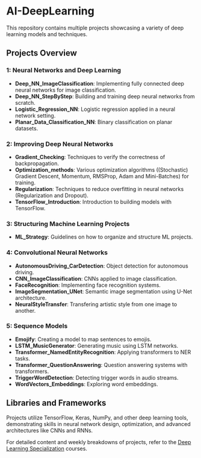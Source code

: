 # AI-DeepLearning

This repository contains multiple projects showcasing a variety of deep learning models and techniques.

## Projects Overview

### 1: Neural Networks and Deep Learning
- **Deep_NN_ImageClassification**: Implementing fully connected deep neural networks for image classification.
- **Deep_NN_StepByStep**: Building and training deep neural networks from scratch.
- **Logistic_Regression_NN**: Logistic regression applied in a neural network setting.
- **Planar_Data_Classification_NN**: Binary classification on planar datasets.

### 2: Improving Deep Neural Networks
- **Gradient_Checking**: Techniques to verify the correctness of backpropagation.
- **Optimization_methods**: Various optimization algorithms ((Stochastic) Gradient Descent, Momentum, RMSProp, Adam and Mini-Batches) for training.
- **Regularization**: Techniques to reduce overfitting in neural networks (Regularization and Dropout).
- **TensorFlow_Introduction**: Introduction to building models with TensorFlow.

### 3: Structuring Machine Learning Projects
- **ML_Strategy**: Guidelines on how to organize and structure ML projects.

### 4: Convolutional Neural Networks
- **AutonomousDriving_CarDetection**: Object detection for autonomous driving.
- **CNN_ImageClassification**: CNNs applied to image classification.
- **FaceRecognition**: Implementing face recognition systems.
- **ImageSegmentation_UNet**: Semantic image segmentation using U-Net architecture.
- **NeuralStyleTransfer**: Transfering artistic style from one image to another.

### 5: Sequence Models
- **Emojify**: Creating a model to map sentences to emojis.
- **LSTM_MusicGenerator**: Generating music using LSTM networks.
- **Transformer_NamedEntityRecognition**: Applying transformers to NER tasks.
- **Transformer_QuestionAnswering**: Question answering systems with transformers.
- **TriggerWordDetection**: Detecting trigger words in audio streams.
- **WordVectors_Embeddings**: Exploring word embeddings.

## Libraries and Frameworks
Projects utilize TensorFlow, Keras, NumPy, and other deep learning tools, demonstrating skills in neural network design, optimization, and advanced architectures like CNNs and RNNs.

For detailed content and weekly breakdowns of projects, refer to the [Deep Learning Specialization](https://www.deeplearning.ai/courses/deep-learning-specialization/) courses.
